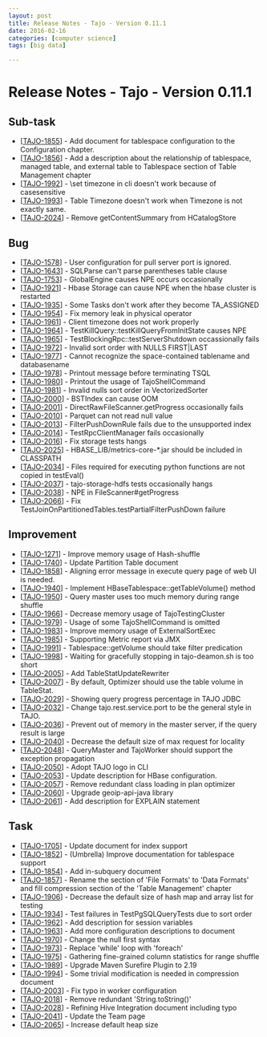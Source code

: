 ```yaml
---
layout: post
title: Release Notes - Tajo - Version 0.11.1
date: 2016-02-16
categories: [computer science]
tags: [big data]

---
```


Release Notes - Tajo - Version 0.11.1
=====================================

Sub-task
--------

-   [[TAJO-1855](https://issues.apache.org/jira/browse/TAJO-1855)] - Add
    document for tablespace configuration to the Configuration chapter.
-   [[TAJO-1856](https://issues.apache.org/jira/browse/TAJO-1856)] - Add
    a description about the relationship of tablespace, managed table,
    and external table to Tablespace section of Table Management chapter
-   [[TAJO-1992](https://issues.apache.org/jira/browse/TAJO-1992)] -
    \\set timezone in cli doesn't work because of casesensitive
-   [[TAJO-1993](https://issues.apache.org/jira/browse/TAJO-1993)] -
    Table Timezone doesn't work when Timezone is not exactly same.
-   [[TAJO-2024](https://issues.apache.org/jira/browse/TAJO-2024)] -
    Remove getContentSummary from HCatalogStore

Bug
---

-   [[TAJO-1578](https://issues.apache.org/jira/browse/TAJO-1578)] -
    User configuration for pull server port is ignored.
-   [[TAJO-1643](https://issues.apache.org/jira/browse/TAJO-1643)] -
    SQLParse can't parse parentheses table clause
-   [[TAJO-1753](https://issues.apache.org/jira/browse/TAJO-1753)] -
    GlobalEngine causes NPE occurs occasionally
-   [[TAJO-1921](https://issues.apache.org/jira/browse/TAJO-1921)] -
    Hbase Storage can cause NPE when the hbase cluster is restarted
-   [[TAJO-1935](https://issues.apache.org/jira/browse/TAJO-1935)] -
    Some Tasks don't work after they become TA\_ASSIGNED
-   [[TAJO-1954](https://issues.apache.org/jira/browse/TAJO-1954)] - Fix
    memory leak in physical operator
-   [[TAJO-1961](https://issues.apache.org/jira/browse/TAJO-1961)] -
    Client timezone does not work properly
-   [[TAJO-1964](https://issues.apache.org/jira/browse/TAJO-1964)] -
    TestKillQuery::testKillQueryFromInitState causes NPE
-   [[TAJO-1965](https://issues.apache.org/jira/browse/TAJO-1965)] -
    TestBlockingRpc::testServerShutdown occassionally fails
-   [[TAJO-1972](https://issues.apache.org/jira/browse/TAJO-1972)] -
    Invalid sort order with NULLS FIRST|LAST
-   [[TAJO-1977](https://issues.apache.org/jira/browse/TAJO-1977)] -
    Cannot recognize the space-contained tablename and databasename
-   [[TAJO-1978](https://issues.apache.org/jira/browse/TAJO-1978)] -
    Printout message before terminating TSQL
-   [[TAJO-1980](https://issues.apache.org/jira/browse/TAJO-1980)] -
    Printout the usage of TajoShellCommand
-   [[TAJO-1981](https://issues.apache.org/jira/browse/TAJO-1981)] -
    Invalid nulls sort order in VectorizedSorter
-   [[TAJO-2000](https://issues.apache.org/jira/browse/TAJO-2000)] -
    BSTIndex can cause OOM
-   [[TAJO-2001](https://issues.apache.org/jira/browse/TAJO-2001)] -
    DirectRawFileScanner.getProgress occasionally fails
-   [[TAJO-2010](https://issues.apache.org/jira/browse/TAJO-2010)] -
    Parquet can not read null value
-   [[TAJO-2013](https://issues.apache.org/jira/browse/TAJO-2013)] -
    FilterPushDownRule fails due to the unsupported index
-   [[TAJO-2014](https://issues.apache.org/jira/browse/TAJO-2014)] -
    TestRpcClientManager fails occasionally
-   [[TAJO-2016](https://issues.apache.org/jira/browse/TAJO-2016)] - Fix
    storage tests hangs
-   [[TAJO-2025](https://issues.apache.org/jira/browse/TAJO-2025)] -
    HBASE\_LIB/metrics-core-\*.jar should be included in CLASSPATH
-   [[TAJO-2034](https://issues.apache.org/jira/browse/TAJO-2034)] -
    Files required for executing python functions are not copied in
    testEval()
-   [[TAJO-2037](https://issues.apache.org/jira/browse/TAJO-2037)] -
    tajo-storage-hdfs tests occasionally hangs
-   [[TAJO-2038](https://issues.apache.org/jira/browse/TAJO-2038)] - NPE
    in FileScanner\#getProgress
-   [[TAJO-2066](https://issues.apache.org/jira/browse/TAJO-2066)] - Fix
    TestJoinOnPartitionedTables.testPartialFilterPushDown failure

Improvement
-----------

-   [[TAJO-1271](https://issues.apache.org/jira/browse/TAJO-1271)] -
    Improve memory usage of Hash-shuffle
-   [[TAJO-1740](https://issues.apache.org/jira/browse/TAJO-1740)] -
    Update Partition Table document
-   [[TAJO-1858](https://issues.apache.org/jira/browse/TAJO-1858)] -
    Aligning error message in execute query page of web UI is needed.
-   [[TAJO-1940](https://issues.apache.org/jira/browse/TAJO-1940)] -
    Implement HBaseTablespace::getTableVolume() method
-   [[TAJO-1950](https://issues.apache.org/jira/browse/TAJO-1950)] -
    Query master uses too much memory during range shuffle
-   [[TAJO-1966](https://issues.apache.org/jira/browse/TAJO-1966)] -
    Decrease memory usage of TajoTestingCluster
-   [[TAJO-1979](https://issues.apache.org/jira/browse/TAJO-1979)] -
    Usage of some TajoShellCommand is omitted
-   [[TAJO-1983](https://issues.apache.org/jira/browse/TAJO-1983)] -
    Improve memory usage of ExternalSortExec
-   [[TAJO-1985](https://issues.apache.org/jira/browse/TAJO-1985)] -
    Supporting Metric report via JMX
-   [[TAJO-1991](https://issues.apache.org/jira/browse/TAJO-1991)] -
    Tablespace::getVolume should take filter predication
-   [[TAJO-1998](https://issues.apache.org/jira/browse/TAJO-1998)] -
    Waiting for gracefully stopping in tajo-deamon.sh is too short
-   [[TAJO-2005](https://issues.apache.org/jira/browse/TAJO-2005)] - Add
    TableStatUpdateRewriter
-   [[TAJO-2007](https://issues.apache.org/jira/browse/TAJO-2007)] - By
    default, Optimizer should use the table volume in TableStat.
-   [[TAJO-2029](https://issues.apache.org/jira/browse/TAJO-2029)] -
    Showing query progress percentage in TAJO JDBC
-   [[TAJO-2032](https://issues.apache.org/jira/browse/TAJO-2032)] -
    Change tajo.rest.service.port to be the general style in TAJO.
-   [[TAJO-2036](https://issues.apache.org/jira/browse/TAJO-2036)] -
    Prevent out of memory in the master server, if the query result is
    large
-   [[TAJO-2040](https://issues.apache.org/jira/browse/TAJO-2040)] -
    Decrease the default size of max request for locality
-   [[TAJO-2048](https://issues.apache.org/jira/browse/TAJO-2048)] -
    QueryMaster and TajoWorker should support the exception propagation
-   [[TAJO-2050](https://issues.apache.org/jira/browse/TAJO-2050)] -
    Adopt TAJO logo in CLI
-   [[TAJO-2053](https://issues.apache.org/jira/browse/TAJO-2053)] -
    Update description for HBase configuration.
-   [[TAJO-2057](https://issues.apache.org/jira/browse/TAJO-2057)] -
    Remove redundant class loading in plan optimizer
-   [[TAJO-2060](https://issues.apache.org/jira/browse/TAJO-2060)] -
    Upgrade geoip-api-java library
-   [[TAJO-2061](https://issues.apache.org/jira/browse/TAJO-2061)] - Add
    description for EXPLAIN statement

Task
----

-   [[TAJO-1705](https://issues.apache.org/jira/browse/TAJO-1705)] -
    Update document for index support
-   [[TAJO-1852](https://issues.apache.org/jira/browse/TAJO-1852)] -
    (Umbrella) Improve documentation for tablespace support
-   [[TAJO-1854](https://issues.apache.org/jira/browse/TAJO-1854)] - Add
    in-subquery document
-   [[TAJO-1857](https://issues.apache.org/jira/browse/TAJO-1857)] -
    Rename the section of 'File Formats' to 'Data Formats' and fill
    compression section of the 'Table Management' chapter
-   [[TAJO-1906](https://issues.apache.org/jira/browse/TAJO-1906)] -
    Decrease the default size of hash map and array list for testing
-   [[TAJO-1934](https://issues.apache.org/jira/browse/TAJO-1934)] -
    Test failures in TestPgSQLQueryTests due to sort order
-   [[TAJO-1962](https://issues.apache.org/jira/browse/TAJO-1962)] - Add
    description for session variables
-   [[TAJO-1963](https://issues.apache.org/jira/browse/TAJO-1963)] - Add
    more configuration descriptions to document
-   [[TAJO-1970](https://issues.apache.org/jira/browse/TAJO-1970)] -
    Change the null first syntax
-   [[TAJO-1973](https://issues.apache.org/jira/browse/TAJO-1973)] -
    Replace 'while' loop with 'foreach'
-   [[TAJO-1975](https://issues.apache.org/jira/browse/TAJO-1975)] -
    Gathering fine-grained column statistics for range shuffle
-   [[TAJO-1989](https://issues.apache.org/jira/browse/TAJO-1989)] -
    Upgrade Maven Surefire Plugin to 2.19
-   [[TAJO-1994](https://issues.apache.org/jira/browse/TAJO-1994)] -
    Some trivial modification is needed in compression document
-   [[TAJO-2003](https://issues.apache.org/jira/browse/TAJO-2003)] - Fix
    typo in worker configuration
-   [[TAJO-2018](https://issues.apache.org/jira/browse/TAJO-2018)] -
    Remove redundant 'String.toString()'
-   [[TAJO-2028](https://issues.apache.org/jira/browse/TAJO-2028)] -
    Refining Hive Integration document including typo
-   [[TAJO-2041](https://issues.apache.org/jira/browse/TAJO-2041)] -
    Update the Team page
-   [[TAJO-2065](https://issues.apache.org/jira/browse/TAJO-2065)] -
    Increase default heap size

